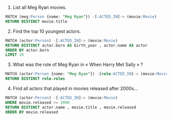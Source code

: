 1. List all Meg Ryan movies.

```sql 
MATCH (meg:Person {name: "Meg Ryan"}) -[:ACTED_IN]-> (movie:Movie) 	
RETURN DISTINCT movie.title
```

2. Find the top 10 youngest actors.
```sql
MATCH (actor:Person) -[:ACTED_IN]-> (movie:Movie)
RETURN DISTINCT actor.born AS birth_year , actor.name AS actor
ORDER BY actor.born
LIMIT 10
```
3. What was the role of Meg Ryan in « When Harry Met Sally » ?
```sql 
MATCH (actor:Person {name: "Meg Ryan"}) -[role:ACTED_IN]-> (movie:Movie {title: "When Harry Met Sally"})  
RETURN DISTINCT role.roles
```

4. Find all actors that played in movies released after 2000s...
```sql
MATCH (actor:Person) -[:ACTED_IN]-> (movie:Movie)  
WHERE movie.released >= 2000  
RETURN DISTINCT actor.name , movie.title , movie.released  
ORDER BY movie.released
```
